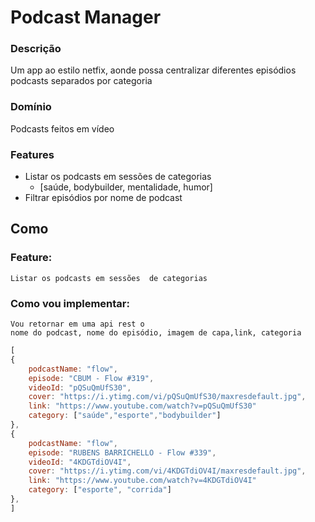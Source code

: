 # Podcast Manager

### Descrição
Um app ao estilo netfix, aonde possa centralizar diferentes episódios podcasts separados por categoria

### Domínio

Podcasts feitos em vídeo

### Features

- Listar os podcasts em sessões  de categorias
    - [saúde, bodybuilder, mentalidade, humor]
- Filtrar episódios por nome de podcast


## Como

### Feature:
    Listar os podcasts em sessões  de categorias

### Como vou implementar:
    Vou retornar em uma api rest o 
    nome do podcast, nome do episódio, imagem de capa,link, categoria
```js
[
{
    podcastName: "flow",
    episode: "CBUM - Flow #319",
    videoId: "pQSuQmUfS30",
    cover: "https://i.ytimg.com/vi/pQSuQmUfS30/maxresdefault.jpg",
    link: "https://www.youtube.com/watch?v=pQSuQmUfS30"
    category: ["saúde","esporte","bodybuilder"]
},
{
    podcastName: "flow",
    episode: "RUBENS BARRICHELLO - Flow #339",
    videoId: "4KDGTdiOV4I",
    cover: "https://i.ytimg.com/vi/4KDGTdiOV4I/maxresdefault.jpg",
    link: "https://www.youtube.com/watch?v=4KDGTdiOV4I"
    category: ["esporte", "corrida"]
},
]
```
